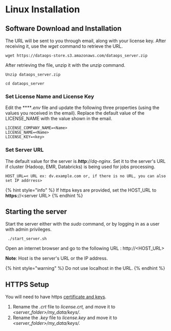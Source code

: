 # Linux Installation

## Software Download and Installation

The URL will be sent to you through email, along with your license key. After receiving it, use the _wget_ command to retrieve the URL.

```text
wget https://dataops-store.s3.amazonaws.com/dataops_server.zip
```

After retrieving the file, unzip it with the _unzip_ command.

```text
Unzip dataops_server.zip

cd dataops_server
```

### Set License Name and License Key

Edit the ****_.env_ file and update the following three properties \(using the values you received in the email\). Replace the default value of the LICENSE\_NAME with the value shown in the email.

```text
LICENSE_COMPANY_NAME=<Name>
LICENSE_NAME=<Name>
LICENSE_KEY=<key>
```

### Set Server URL

The default value for the server is _**http**://dq-nginx_. Set it to the server's URL if cluster \(Hadoop, EMR, Databricks\) is being used for jobs processing.

```text
HOST_URL=< URL ex: dv.example.com or, if there is no URL, you can also set IP addrress>
```

{% hint style="info" %}
If https keys are provided, set the HOST\_URL to **https**://&lt;server URL&gt; 
{% endhint %}

## Starting the server

Start the server either with the _sudo_ command, or by logging in as a user with admin privileges.

```text
 ./start_server.sh
```

Open an internet browser and go to the following URL : http://&lt;HOST\_URL&gt;

**Note**: Host is the server's URL or the IP address.

{% hint style="warning" %}
Do not use localhost in the URL.
{% endhint %}

## HTTPS Setup

You will need to have https [certificate and keys](https://www.knownhost.com/wiki/security/ssl).

1. Rename the _.crt_ file to _license.crt,_ and move it to _&lt;server\_folder&gt;/my\_data/keys/_.
2. Rename the _.key_ file to _license.key_ and move it to _&lt;server\_folder&gt;/my\_data/keys/._



